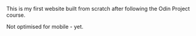 This is my first website built from scratch after following the Odin Project course.

Not optimised for mobile - yet.